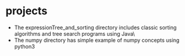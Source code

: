 # projects
- The expressionTree_and_sorting directory includes classic sorting algorithms and tree search programs using Java\
- The numpy directory has simple example of numpy concepts using python3 
